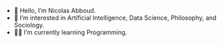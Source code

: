 - 👋 Hello, I’m Nicolas Abboud.
- 👀 I’m interested in Artificial Intelligence, Data Science, Philosophy, and Sociology.
- 👨‍💻 I’m currently learning Programming.

<!---
NicolasAbboud/NicolasAbboud is a ✨ special ✨ repository because its `README.md` (this file) appears on your GitHub profile.
You can click the Preview link to take a look at your changes.
--->
